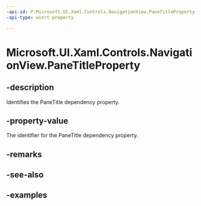 ```yaml
---
-api-id: P:Microsoft.UI.Xaml.Controls.NavigationView.PaneTitleProperty
-api-type: winrt property

---
```

<!-- Property syntax.
public DependencyProperty PaneTitleProperty { get; }
-->

# Microsoft.UI.Xaml.Controls.NavigationView.PaneTitleProperty


## -description

Identifies the PaneTitle dependency property.


## -property-value

The identifier for the PaneTitle dependency property.


## -remarks


## -see-also


## -examples


